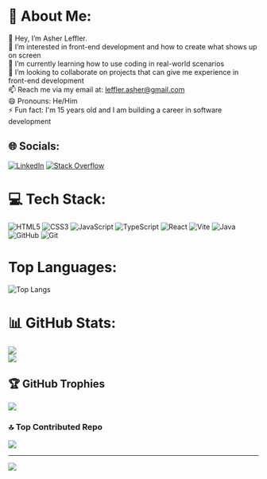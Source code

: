 # 💫 About Me:
👋 Hey, I’m Asher Leffler.<br>👀 I’m interested in front-end development and how to create what shows up on screen<br>🌱 I’m currently learning how to use coding in real-world scenarios<br>💞️ I’m looking to collaborate on projects that can give me experience in front-end development<br>📫 Reach me via my email at: leffler.asher@gmail.com<br>😄 Pronouns: He/Him<br>⚡ Fun fact: I'm 15 years old and I am building a career in software development


## 🌐 Socials:
[![LinkedIn](https://img.shields.io/badge/LinkedIn-%230077B5.svg?logo=linkedin&logoColor=white)](https://linkedin.com/in/asher-e-leffler) [![Stack Overflow](https://img.shields.io/badge/-Stackoverflow-FE7A16?logo=stack-overflow&logoColor=white)](https://stackoverflow.com/users/26397641) 

# 💻 Tech Stack:
![HTML5](https://img.shields.io/badge/html5-%23E34F26.svg?style=for-the-badge&logo=html5&logoColor=white) ![CSS3](https://img.shields.io/badge/css3-%231572B6.svg?style=for-the-badge&logo=css3&logoColor=white) ![JavaScript](https://img.shields.io/badge/javascript-%23323330.svg?style=for-the-badge&logo=javascript&logoColor=%23F7DF1E) 
![TypeScript](https://img.shields.io/badge/typescript-%23007ACC.svg?style=for-the-badge&logo=typescript&logoColor=white) ![React](https://img.shields.io/badge/react-%2320232a.svg?style=for-the-badge&logo=react&logoColor=%2361DAFB) ![Vite](https://img.shields.io/badge/vite-%23646CFF.svg?style=for-the-badge&logo=vite&logoColor=white) ![Java](https://img.shields.io/badge/java-%23ED8B00.svg?style=for-the-badge&logo=openjdk&logoColor=white) ![GitHub](https://img.shields.io/badge/github-%23121011.svg?style=for-the-badge&logo=github&logoColor=white) ![Git](https://img.shields.io/badge/git-%23F05033.svg?style=for-the-badge&logo=git&logoColor=white)

# Top Languages:
![Top Langs](https://github-readme-stats.vercel.app/api/top-langs/?username=AsherLeffler&layout=compact&langs_count=10&hide=html,css&theme=radical&hide_border=true)

# 📊 GitHub Stats:
![](https://github-readme-stats.vercel.app/api?username=AsherLeffler&theme=radical&hide_border=true&include_all_commits=true&count_private=false)<br/>
![](https://github-readme-streak-stats.herokuapp.com/?user=AsherLeffler&theme=radical&hide_border=true)<br/>

## 🏆 GitHub Trophies
![](https://github-profile-trophy.vercel.app/?username=AsherLeffler&theme=radical&no-frame=true&no-bg=false&margin-w=4)

### 🔝 Top Contributed Repo
![](https://github-contributor-stats.vercel.app/api?username=AsherLeffler&limit=5&theme=radical&hide_border=true&combine_all_yearly_contributions=true)

---
[![](https://visitcount.itsvg.in/api?id=AsherLeffler&icon=0&color=0)](https://visitcount.itsvg.in)

<!-- Proudly created with GPRM ( https://gprm.itsvg.in ) -->
